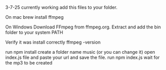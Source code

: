 3-7-25 currently working
add this files to your folder.

On mac brew install ffmpeg

On Windows
Download FFmpeg from ffmpeg.org.
Extract and add the bin folder to your system PATH

Verify it was install correctly
ffmpeg -version

run npm install
create a folder name music (or you can change it)
open index.js file and paste your url and save the file.
run npm index.js
wait for the mp3 to be created
